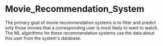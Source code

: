 # Movie_Recommendation_System
The primary goal of movie recommendation systems is to filter and predict only those movies that a corresponding user is most likely to want to watch. The ML algorithms for these recommendation systems use the data about this user from the system's database.
